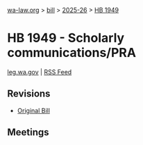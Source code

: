 [wa-law.org](/) > [bill](/bill/) > [2025-26](/bill/2025-26/) > [HB 1949](/bill/2025-26/hb/1949/)

# HB 1949 - Scholarly communications/PRA
[leg.wa.gov](https://app.leg.wa.gov/billsummary?BillNumber=1949&Year=2025&Initiative=false) | [RSS Feed](./rss.xml)

## Revisions
* [Original Bill](1/)

## Meetings